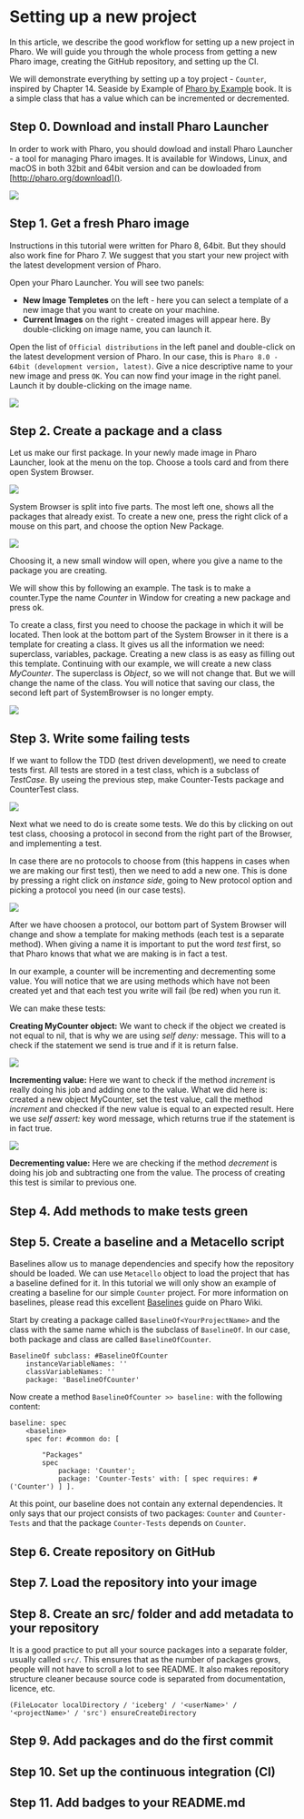 # Setting up a new project

In this article, we describe the good workflow for setting up a new project in Pharo. We will guide you through the whole process from getting a new Pharo image, creating the GitHub repository, and setting up the CI.

We will demonstrate everything by setting up a toy project - `Counter`, inspired by Chapter 14. Seaside by Example of [Pharo by Example](https://files.pharo.org/books-pdfs/updated-pharo-by-example/2017-01-14-UpdatedPharoByExample.pdf) book. It is a simple class that has a value which can be incremented or decremented.

## Step 0. Download and install Pharo Launcher

In order to work with Pharo, you should dowload and install Pharo Launcher - a tool for managing Pharo images. It is available for Windows, Linux, and macOS in both 32bit and 64bit version and can be dowloaded from [http://pharo.org/download]().

![](SettingUp_DownloadPharo.png)

## Step 1. Get a fresh Pharo image

Instructions in this tutorial were written for Pharo 8, 64bit. But they should also work fine for Pharo 7. We suggest that you start your new project with the latest development version of Pharo.

Open your Pharo Launcher. You will see two panels:

- **New Image Templetes** on the left - here you can select a template of a new image that you want to create on your machine.
- **Current Images** on the right - created images will appear here. By double-clicking on image name, you can launch it.

Open the list of `Official distributions` in the left panel and double-click on the latest development version of Pharo. In our case, this is `Pharo 8.0 - 64bit (development version, latest)`. Give a nice descriptive name to your new image and press `OK`. You can now find your image in the right panel. Launch it by double-clicking on the image name.

![](SettingUp_PharoLauncher.png)

## Step 2. Create a package and a class


Let us make our first package. In your newly made image in Pharo Launcher, look at the menu on the top. Choose a tools card and from there open System Browser.

![](SettingUp_SystemBrowser.png)

System Browser is split into five parts. The most left one, shows all the packages that already exist. To create a new one, press the right click of a mouse on this part, and choose the option New Package. 

![](SettingUp_NewPackage.png)

Choosing it, a new small window will open, where you give a name to the package you are creating.

We will show this by following an example. The task is to make a counter.Type the name *Counter* in Window for creating a new package and press ok.


To create a class, first you need to choose the package in which it will be located. Then look at the bottom part of the System Browser in it there is a template for creating a class. It gives us all the information we need: superclass, variables, package. Creating a new class is as easy as filling out this template. Continuing with our example, we will create a new class *MyCounter*. The superclass is *Object*, so we will not change that. But we will change the name of the class. You will notice that saving our class, the second left part of SystemBrowser is no longer empty.

![](SettingUp_AddingClass.png)

## Step 3. Write some failing tests

If we want to follow the TDD (test driven development), we need to create tests first. All tests are stored in a test class, which is a subclass of *TestCase*. By useing the previous step, make Counter-Tests package and CounterTest class.

![](SettingUp_TestClass.png)

Next what we need to do is create some tests. We do this by clicking on out test class, choosing a protocol in second from the right part of the Browser, and implementing a test. 

In case there are no protocols to choose from (this happens in cases when we are making our first test), then we need to add a new one. This is done by pressing a right click on *instance side*, going to New protocol option and picking a protocol you need (in our case tests).

![](SettingUp_NewProtocol.png)

After we have choosen a protocol, our bottom part of System Browser will change and show a template for making methods (each test is a separate method). When giving a name it is important to put the word *test* first, so that Pharo knows that what we are making is in fact a test.

In our example, a counter will be incrementing and decrementing some value. You will notice that we are using methods which have not been created yet and that each test you write will fail (be red) when you run it. 

We can make these tests:

**Creating MyCounter object:** 
We want to check if the object we created is not equal to nil, that is why we are using *self deny:* message. This will to a check if the statement we send is true and if it is return false. 

![](SettingUp_FirstTest.png)

**Incrementing value:** 
Here we want to check if the method *increment* is really doing his job and adding one to the value. What we did here is: created a new object MyCounter, set the test value, call the method *increment* and checked if the new value is equal to an expected result. Here we use *self assert:* key word message, which returns true if the statement is in fact true. 

![](SettingUp_TestIncrementing.png)

**Decrementing value:**
Here we are checking if the method *decrement* is doing his job and subtracting one from the value. The process of creating this test is similar to previous one.

## Step 4. Add methods to make tests green

## Step 5. Create a baseline and a Metacello script

Baselines allow us to manage dependencies and specify how the repository should be loaded. We can use `Metacello` object to load the project that has a baseline defined for it. In this tutorial we will only show an example of creating a baseline for our simple `Counter` project. For more information on baselines, please read this excellent [Baselines](https://github.com/pharo-open-documentation/pharo-wiki/blob/master/General/Baselines.md) guide on Pharo Wiki.

Start by creating a package called `BaselineOf<YourProjectName>` and the class with the same name which is the subclass of `BaselineOf`. In our case, both package and class are called `BaselineOfCounter`.

```Smalltalk
BaselineOf subclass: #BaselineOfCounter
    instanceVariableNames: ''
    classVariableNames: ''
    package: 'BaselineOfCounter'
```

Now create a method `BaselineOfCounter >> baseline:` with the following content:

```Smalltalk
baseline: spec
    <baseline>
    spec for: #common do: [	
				
        "Packages"
        spec
            package: 'Counter';
            package: 'Counter-Tests' with: [ spec requires: #('Counter') ] ].
```

At this point, our baseline does not contain any external dependencies. It only says that our project consists of two packages: `Counter` and `Counter-Tests` and that the package `Counter-Tests` depends on `Counter`.

## Step 6. Create repository on GitHub

## Step 7. Load the repository into your image

## Step 8. Create an src/ folder and add metadata to your repository

It is a good practice to put all your source packages into a separate folder, usually called `src/`. This ensures that as the number of packages grows, people will not have to scroll a lot to see README. It also makes repository structure cleaner because source code is separated from documentation, licence, etc.

```Smalltalk
(FileLocator localDirectory / 'iceberg' / '<userName>' / '<projectName>' / 'src') ensureCreateDirectory 
```

## Step 9. Add packages and do the first commit

## Step 10. Set up the continuous integration (CI)

## Step 11. Add badges to your README.md
